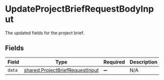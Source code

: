 # UpdateProjectBriefRequestBodyInput

The updated fields for the project brief.


## Fields

| Field                                                                              | Type                                                                               | Required                                                                           | Description                                                                        |
| ---------------------------------------------------------------------------------- | ---------------------------------------------------------------------------------- | ---------------------------------------------------------------------------------- | ---------------------------------------------------------------------------------- |
| `data`                                                                             | [shared.ProjectBriefRequestInput](../../models/shared/projectbriefrequestinput.md) | :heavy_minus_sign:                                                                 | N/A                                                                                |